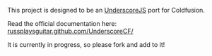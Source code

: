 This project is designed to be an [UnderscoreJS](http://underscorejs.org/) port for Coldfusion. 

Read the official documentation here: [russplaysguitar.github.com/UnderscoreCF/](http://russplaysguitar.github.com/UnderscoreCF/)

It is currently in progress, so please fork and add to it!